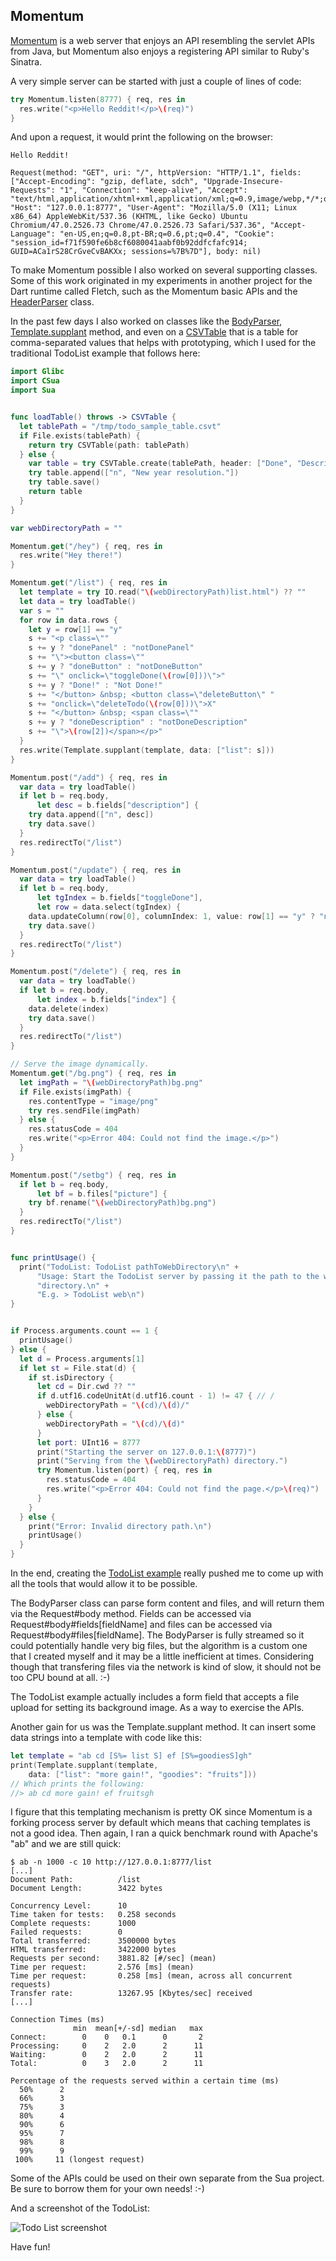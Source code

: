 Momentum
--------

[Momentum](../Sources/momentum.swift) is a web server that enjoys an API
resembling the servlet APIs from Java, but Momentum also enjoys a registering
API similar to Ruby's Sinatra.

A very simple server can be started with just a couple of lines of code:

```swift
try Momentum.listen(8777) { req, res in
  res.write("<p>Hello Reddit!</p>\(req)")
}
```

And upon a request, it would print the following on the browser:

    Hello Reddit!

    Request(method: "GET", uri: "/", httpVersion: "HTTP/1.1", fields: ["Accept-Encoding": "gzip, deflate, sdch", "Upgrade-Insecure-Requests": "1", "Connection": "keep-alive", "Accept": "text/html,application/xhtml+xml,application/xml;q=0.9,image/webp,*/*;q=0.8", "Host": "127.0.0.1:8777", "User-Agent": "Mozilla/5.0 (X11; Linux x86_64) AppleWebKit/537.36 (KHTML, like Gecko) Ubuntu Chromium/47.0.2526.73 Chrome/47.0.2526.73 Safari/537.36", "Accept-Language": "en-US,en;q=0.8,pt-BR;q=0.6,pt;q=0.4", "Cookie": "session_id=f71f590fe6b8cf6080041aabf0b92ddfcfafc914; GUID=ACa1rS28CrGveCvBAKXx; sessions=%7B%7D"], body: nil)

To make Momentum possible I also worked on several supporting classes. Some of
this work originated in my experiments in another project for the Dart runtime
called Fletch, such as the Momentum basic APIs and the
[HeaderParser](../Sources/header_parser.swift) class.

In the past few days I also worked on classes like the
[BodyParser](../Sources/body_parser.swift),
[Template.supplant](../Sources/template.swift) method, and even on a
[CSVTable](../Sources/csv_table.swift)
that is a table for comma-separated values that helps with prototyping, which
I used for the traditional TodoList example that follows here:

```swift
import Glibc
import CSua
import Sua


func loadTable() throws -> CSVTable {
  let tablePath = "/tmp/todo_sample_table.csvt"
  if File.exists(tablePath) {
    return try CSVTable(path: tablePath)
  } else {
    var table = try CSVTable.create(tablePath, header: ["Done", "Description"])
    try table.append(["n", "New year resolution."])
    try table.save()
    return table
  }
}

var webDirectoryPath = ""

Momentum.get("/hey") { req, res in
  res.write("Hey there!")
}

Momentum.get("/list") { req, res in
  let template = try IO.read("\(webDirectoryPath)list.html") ?? ""
  let data = try loadTable()
  var s = ""
  for row in data.rows {
    let y = row[1] == "y"
    s += "<p class=\""
    s += y ? "donePanel" : "notDonePanel"
    s += "\"><button class=\""
    s += y ? "doneButton" : "notDoneButton"
    s += "\" onclick=\"toggleDone(\(row[0]))\">"
    s += y ? "Done!" : "Not Done!"
    s += "</button> &nbsp; <button class=\"deleteButton\" "
    s += "onclick=\"deleteTodo(\(row[0]))\">X"
    s += "</button> &nbsp; <span class=\""
    s += y ? "doneDescription" : "notDoneDescription"
    s += "\">\(row[2])</span></p>"
  }
  res.write(Template.supplant(template, data: ["list": s]))
}

Momentum.post("/add") { req, res in
  var data = try loadTable()
  if let b = req.body,
      let desc = b.fields["description"] {
    try data.append(["n", desc])
    try data.save()
  }
  res.redirectTo("/list")
}

Momentum.post("/update") { req, res in
  var data = try loadTable()
  if let b = req.body,
      let tgIndex = b.fields["toggleDone"],
      let row = data.select(tgIndex) {
    data.updateColumn(row[0], columnIndex: 1, value: row[1] == "y" ? "n" : "y")
    try data.save()
  }
  res.redirectTo("/list")
}

Momentum.post("/delete") { req, res in
  var data = try loadTable()
  if let b = req.body,
      let index = b.fields["index"] {
    data.delete(index)
    try data.save()
  }
  res.redirectTo("/list")
}

// Serve the image dynamically.
Momentum.get("/bg.png") { req, res in
  let imgPath = "\(webDirectoryPath)bg.png"
  if File.exists(imgPath) {
    res.contentType = "image/png"
    try res.sendFile(imgPath)
  } else {
    res.statusCode = 404
    res.write("<p>Error 404: Could not find the image.</p>")
  }
}

Momentum.post("/setbg") { req, res in
  if let b = req.body,
      let bf = b.files["picture"] {
    try bf.rename("\(webDirectoryPath)bg.png")
  }
  res.redirectTo("/list")
}


func printUsage() {
  print("TodoList: TodoList pathToWebDirectory\n" +
      "Usage: Start the TodoList server by passing it the path to the web " +
      "directory.\n" +
      "E.g. > TodoList web\n")
}


if Process.arguments.count == 1 {
  printUsage()
} else {
  let d = Process.arguments[1]
  if let st = File.stat(d) {
    if st.isDirectory {
      let cd = Dir.cwd ?? ""
      if d.utf16.codeUnitAt(d.utf16.count - 1) != 47 { // /
        webDirectoryPath = "\(cd)/\(d)/"
      } else {
        webDirectoryPath = "\(cd)/\(d)"
      }
      let port: UInt16 = 8777
      print("Starting the server on 127.0.0.1:\(8777)")
      print("Serving from the \(webDirectoryPath) directory.")
      try Momentum.listen(port) { req, res in
        res.statusCode = 404
        res.write("<p>Error 404: Could not find the page.</p>\(req)")
      }
    }
  } else {
    print("Error: Invalid directory path.\n")
    printUsage()
  }
}
```

In the end, creating the
[TodoList example](../examples/todo_list/Sources/main.swift) really pushed
me to come up with all the tools that would allow it to be possible.

The BodyParser class can parse form content and files, and will return them via
the Request#body method. Fields can be accessed via
Request#body#fields[fieldName] and files can be accessed via
Request#body#files[fieldName]. The BodyParser is fully streamed so it could
potentially handle very big files, but the algorithm is a custom one that I
created myself and it may be a little inefficient at times. Considering though
that transfering files via the network is kind of slow, it should not be too CPU
bound at all. :-)

The TodoList example actually includes a form field that accepts a file upload
for setting its background image. As a way to exercise the APIs.

Another gain for us was the Template.supplant method. It can insert some data
strings into a template with code like this:

```swift
let template = "ab cd [S%= list S] ef [S%=goodiesS]gh"
print(Template.supplant(template,
    data: ["list": "more gain!", "goodies": "fruits"]))
// Which prints the following:
//> ab cd more gain! ef fruitsgh
```

I figure that this templating mechanism is pretty OK since Momentum is a forking
process server by default which means that caching templates is not a good
idea. Then again, I ran a quick benchmark round with Apache's "ab" and we are
still quick:

```
$ ab -n 1000 -c 10 http://127.0.0.1:8777/list
[...]
Document Path:          /list
Document Length:        3422 bytes

Concurrency Level:      10
Time taken for tests:   0.258 seconds
Complete requests:      1000
Failed requests:        0
Total transferred:      3500000 bytes
HTML transferred:       3422000 bytes
Requests per second:    3881.82 [#/sec] (mean)
Time per request:       2.576 [ms] (mean)
Time per request:       0.258 [ms] (mean, across all concurrent requests)
Transfer rate:          13267.95 [Kbytes/sec] received
[...]

Connection Times (ms)
              min  mean[+/-sd] median   max
Connect:        0    0   0.1      0       2
Processing:     0    2   2.0      2      11
Waiting:        0    2   2.0      2      11
Total:          0    3   2.0      2      11

Percentage of the requests served within a certain time (ms)
  50%      2
  66%      3
  75%      3
  80%      4
  90%      6
  95%      7
  98%      8
  99%      9
 100%     11 (longest request)
```

Some of the APIs could be used on their own separate from the Sua project. Be
sure to borrow them for your own needs! :-)

And a screenshot of the TodoList:

![Todo List screenshot](../examples/todo_list/docs/images/todolist.png)

Have fun!
